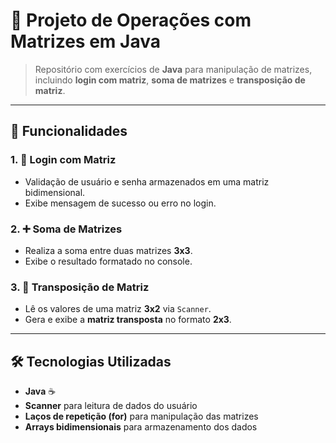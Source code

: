 # 🧮 Projeto de Operações com Matrizes em Java  

> Repositório com exercícios de **Java** para manipulação de matrizes, incluindo **login com matriz**, **soma de matrizes** e **transposição de matriz**.  

---

## 🚀 Funcionalidades  

### 1. **🔐 Login com Matriz**
- Validação de usuário e senha armazenados em uma matriz bidimensional.
- Exibe mensagem de sucesso ou erro no login.

### 2. **➕ Soma de Matrizes**
- Realiza a soma entre duas matrizes **3x3**.
- Exibe o resultado formatado no console.

### 3. **🔄 Transposição de Matriz**
- Lê os valores de uma matriz **3x2** via `Scanner`.
- Gera e exibe a **matriz transposta** no formato **2x3**.

---

## 🛠️ Tecnologias Utilizadas  

- **Java** ☕  
- **Scanner** para leitura de dados do usuário  
- **Laços de repetição (for)** para manipulação das matrizes  
- **Arrays bidimensionais** para armazenamento dos dados  


